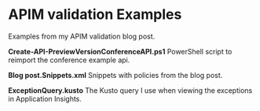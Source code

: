 # APIM validation Examples
Examples from my APIM validation blog post.

**Create-API-PreviewVersionConferenceAPI.ps1** PowerShell script to reimport the conference example api.

**Blog post.Snippets.xml** Snippets with policies from the blog post.

**ExceptionQuery.kusto** The Kusto query I use when viewing the exceptions in Application Insights.


